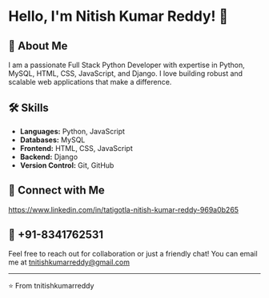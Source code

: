 # Hello, I'm Nitish Kumar Reddy! 👋

## 🚀 About Me
I am a passionate Full Stack Python Developer with expertise in Python, MySQL, HTML, CSS, JavaScript, and Django. I love building robust and scalable web applications that make a difference.



## 🛠 Skills
- **Languages:** Python, JavaScript
- **Databases:** MySQL
- **Frontend:** HTML, CSS, JavaScript
- **Backend:** Django
- **Version Control:** Git, GitHub




## 💬 Connect with Me
https://www.linkedin.com/in/tatigotla-nitish-kumar-reddy-969a0b265


## 📧 +91-8341762531
Feel free to reach out for collaboration or just a friendly chat! You can email me at tnitishkumarreddy@gmail.com

---

⭐️ From tnitishkumarreddy
